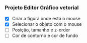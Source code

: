 ### Projeto Editor Gráfico vetorial

- [x] Criar a figura onde está o mouse
- [x] Selecionar o objeto com o mouse
- [ ] Posição, tamanho e z-order
- [ ] Cor de contorno e cor de fundo
